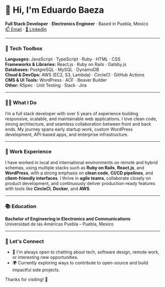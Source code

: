 # 👋 Hi, I'm Eduardo Baeza

**Full Stack Developer** · **Electronics Engineer** · Based in Puebla, Mexico  
[📫 Email](mailto:eduardon.baeza@gmail.com) · [💼 LinkedIn](https://www.linkedin.com/in/eduardon-baeza)

---

### 🧰 Tech Toolbox
**Languages:** JavaScript · TypeScript · Ruby · HTML · CSS  
**Frameworks & Libraries:** React.js · Ruby on Rails · Gatsby.js  
**Databases:** PostgreSQL · MySQL · DynamoDB  
**Cloud & DevOps:** AWS (EC2, S3, Lambda) · CircleCI · GitHub Actions  
**CMS & UI Tools:** WordPress · ACF · Beaver Builder  
**Other:** RSpec · Unit Testing · Slack · Jira

---

### 👨‍💻 What I Do

I’m a full stack developer with over 5 years of experience building responsive, scalable, and maintainable web applications. I love clean code, strong architecture, and seamless collaboration between front and back ends. My journey spans early startup work, custom WordPress development, API-based apps, and enterprise infrastructure.

---

### 💼 Work Experience

I have worked in local and international environments on remote and hybrid schemas, using multiple stacks such as **Ruby on Rails**, **React.js**, and **WordPress**, with a strong emphasis on **clean code**, **CI/CD pipelines**, and **client-friendly interfaces**. I thrive in **agile teams**, collaborate closely on product development, and continuously deliver production-ready features with tools like **CircleCI**, **Docker**, and **AWS**.

---

### 📚 Education
**Bachelor of Engineering in Electronics and Communications**  
Universidad de las Américas Puebla – Puebla, Mexico

---

### 🚀 Let's Connect
- 💬 I'm always open to chatting about tech, software design, remote work, or interesting new opportunities.
- 🌍 Currently exploring ways to contribute to open-source and build impactful side projects.

Thanks for visiting! 🌟
